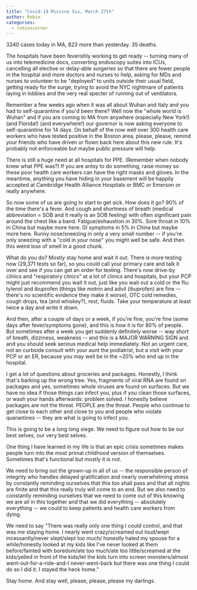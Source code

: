 ```yaml
---
title: "Covid-19 Missive Six, March 27th"
author: Robin
categories:
  - robinscorner
---
```


 3240 cases today in MA, 823 more than yesterday. 35 deaths.

The hospitals have been feverishly working to get ready -- turning many of us into telemedicine docs, converting endoscopy suites into ICUs, cancelling all elective or delay-able surgeries so that there are fewer people in the hospital and more doctors and nurses to help, asking for MDs and nurses to volunteer to be "deployed" to units outside their usual field, getting ready for the surge, trying to avoid the NYC nightmare of patients laying in lobbies and the very real specter of running out of ventilators.

Remember a few weeks ago when it was all about Wuhan and Italy and you had to self-quarantine if you'd been there? Well now the "whole world is Wuhan" and if you are coming to MA from anywhere (especially New York!) (and Florida!) (and everywhere!) our governor is now asking everyone to self-quarantine for 14 days. On behalf of the now well over 300 health care workers who have tested positive in the Boston area, please, please, remind your friends who have driven or flown back here about this new rule. It's probably not enforceable but maybe public pressure will help.

There is still a huge need at all hospitals for PPE. (Remember when nobody knew what PPE was?) If you are antsy to do something, raise money so these poor health care workers can have the right masks and gloves. In the meantime, anything you have hiding in your basement will be happily accepted at Cambridge Health Alliance Hospitals or BMC or Emerson or really anywhere.

So now some of us are going to start to get sick. How does it go? 90% of the time there's a fever. And cough and shortness of breath (medical abbreviation = SOB and it really is an SOB feeling) with often significant pain around the chest like a band. Fatigue/exhaustion in 30%. Sore throat in 10% in China but maybe more here. GI symptoms in 5% in China but maybe more here. Runny nose/sneezing in only a very small number -- if you're only sneezing with a "cold in your nose" you might well be safe. And then this weird loss of smell in a good chunk.

What do you do? Mostly stay home and wait it out. There is more testing now (29,371 tests so far), so you could call your primary care and talk it over and see if you can get an order for testing. There's now drive-by clinics and "respiratory clinics" at a lot of clinics and hospitals, but your PCP might just recommend you wait it out, just like you wait out a cold or the flu: tylenol and ibuprofen (things like motrin and advil (ibuprofen) are fine -- there's no scientific evidence they make it worse), OTC cold remedies, cough drops, tea (and whiskey?), rest, fluids. Take your temperature at least twice a day and write it down.

And then, after a couple of days or a week, if you're fine, you're fine (some days after fever/symptoms gone), and this is how it is for 80% of people. But sometimes after a week you get suddenly definitely worse -- way short of breath, dizziness, weakness -- and this is a MAJOR WARNING SIGN and and you should seek serious medical help immediately. Not an urgent care, not an curbside consult with your aunt the podiatrist, but a visit with your PCP or an ER, because you may well be in the ~20% who end up in the hospital.

I get a lot of questions about groceries and packages. Honestly, I think that's barking up the wrong tree. Yes, fragments of viral RNA are found on packages and yes, sometimes whole viruses are found on surfaces. But we have no idea if those things can infect you, plus if you clean those surfaces, or wash your hands afterwards: problem solved. I honestly believe packages are not the threat. PEOPLE are the threat. People who continue to get close to each other and close to you and people who violate quarantines -- they are what is going to infect you.

This is going to be a long long siege. We need to figure out how to be our best selves, our very best selves.

One thing I have learned in my life is that an epic crisis sometimes makes people turn into the most primal childhood version of themselves. Sometimes that's functional but mostly it is not.

We need to bring out the grown-up in all of us -- the responsible person of integrity who handles delayed gratification and nearly overwhelming stress by constantly reminding ourselves that this too shall pass and that all nights are finite and that this really truly will come to an end. But we also need to constantly reminding ourselves that we need to come out of this knowing we are all in this together and that we did everything -- absolutely everything -- we could to keep patients and health care workers from dying.

We need to say "There was really only one thing I could control, and that was me staying home. I nearly went crazy/screamed out loud/wept incessantly/never slept/slept too much/ honestly hated my spouse for a while/honestly looked at my kids like I've never looked at them before/fainted with boredom/ate too much/ate too little/screamed at the kids/yelled in front of the kids/let the kids turn into screen monsters/almost went-out-for-a-ride-and-I never-went-back but there was one thing I could do so I did it. I stayed the heck home."

Stay home. And stay well, please, please, please my darlings.